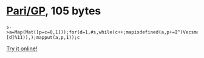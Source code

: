 # [Pari/GP], 105 bytes

    s->a=Map(Mat([p=c=0,1]));for(d=1,#s,while(c++;mapisdefined(a,p+=I^(Vecsmall(s)[d]%11)),);mapput(a,p,1));c

[Try it online!][TIO-kwoes1it]

[Pari/GP]: http://pari.math.u-bordeaux.fr/
[TIO-kwoes1it]: https://tio.run/##LYvNCsMgEIRfRSwFlxio50TvPeTaS0hA/GkFk0pMLX16q01nWZhvmAlyc@09ZIt4jq2QfJCBDHInY@CKXyibADr73IjmjJ4ifT@cN0Q1TbfI4KI21q1GE0lDw68zuRkVF@k9iTDq6cwYAIVaDa@9lmgJOpUL@w@JqBUobG7di8UVMLJlCRSNOM3HYYrwLFJfvlrxU3/oH6SUKkyQvw "Pari/GP – Try It Online"